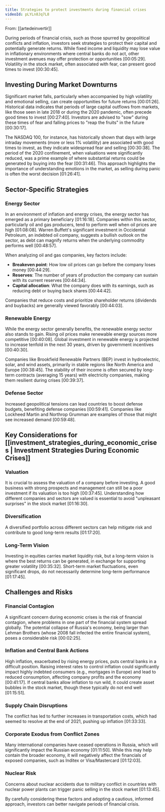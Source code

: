 ```yaml
---
title: Strategies to protect investments during financial crises
videoId: pLYLn8Jq7L8
---
```


From: [[artedeinvertir]] <br/> 

During periods of financial crisis, such as those spurred by geopolitical conflicts and inflation, investors seek strategies to protect their capital and potentially generate returns. While fixed income and liquidity may lose value in inflationary environments where central banks do not act, other investment avenues may offer protection or opportunities <a class="yt-timestamp" data-t="00:05:29">[00:05:29]</a>. Volatility in the stock market, often associated with fear, can present good times to invest <a class="yt-timestamp" data-t="00:30:45">[00:30:45]</a>.

## Investing During Market Downturns

Significant market falls, particularly when accompanied by high volatility and emotional selling, can create opportunities for future returns <a class="yt-timestamp" data-t="00:01:26">[00:01:26]</a>. Historical data indicates that periods of large capital outflows from markets, like those seen in late 2018 or during the 2020 pandemic, often precede good times to invest <a class="yt-timestamp" data-t="00:27:40">[00:27:40]</a>. Investors are advised to "sow" during these times of fear and falling prices to "reap the fruits" in the future <a class="yt-timestamp" data-t="00:30:17">[00:30:17]</a>.

The NASDAQ 100, for instance, has historically shown that days with large intraday movements (more or less 1% volatility) are associated with good times to invest, as they indicate widespread fear and selling <a class="yt-timestamp" data-t="00:30:38">[00:30:38]</a>. The period of the 2020 confinement, when valuations were significantly reduced, was a prime example of where substantial returns could be generated by buying into the fear <a class="yt-timestamp" data-t="00:31:46">[00:31:46]</a>. This approach highlights the importance of understanding emotions in the market, as selling during panic is often the worst decision <a class="yt-timestamp" data-t="01:26:41">[01:26:41]</a>.

## Sector-Specific Strategies

### Energy Sector
In an environment of inflation and energy crises, the energy sector has emerged as a primary beneficiary <a class="yt-timestamp" data-t="01:16:18">[01:16:18]</a>. Companies within this sector, particularly oil and gas producers, tend to perform well when oil prices are high <a class="yt-timestamp" data-t="01:08:08">[01:08:08]</a>. Warren Buffett's significant investment in Occidental Petroleum, an indebted oil company, suggests a bullish outlook on the sector, as debt can magnify returns when the underlying commodity performs well <a class="yt-timestamp" data-t="00:48:57">[00:48:57]</a>.

When analyzing oil and gas companies, key factors include:
*   **Breakeven point**: How low oil prices can go before the company loses money <a class="yt-timestamp" data-t="00:44:29">[00:44:29]</a>.
*   **Reserves**: The number of years of production the company can sustain with its current reserves <a class="yt-timestamp" data-t="00:44:34">[00:44:34]</a>.
*   **Capital allocation**: What the company does with its earnings, such as reducing debt or buying back shares <a class="yt-timestamp" data-t="00:44:42">[00:44:42]</a>.

Companies that reduce costs and prioritize shareholder returns (dividends and buybacks) are generally viewed favorably <a class="yt-timestamp" data-t="00:44:03">[00:44:03]</a>.

### Renewable Energy
While the energy sector generally benefits, the renewable energy sector also stands to gain. Rising oil prices make renewable energy sources more competitive <a class="yt-timestamp" data-t="00:40:08">[00:40:08]</a>. Global investment in renewable energy is projected to increase tenfold in the next 30 years, driven by government incentives <a class="yt-timestamp" data-t="00:40:30">[00:40:30]</a>.

Companies like Brookfield Renewable Partners (BEP) invest in hydroelectric, solar, and wind assets, primarily in stable regions like North America and Europe <a class="yt-timestamp" data-t="00:38:45">[00:38:45]</a>. The stability of their income is often secured by long-term contracts (averaging 15 years) with electricity companies, making them resilient during crises <a class="yt-timestamp" data-t="00:39:37">[00:39:37]</a>.

### Defense Sector
Increased geopolitical tensions can lead countries to boost defense budgets, benefiting defense companies <a class="yt-timestamp" data-t="00:59:41">[00:59:41]</a>. Companies like Lockheed Martin and Northrop Grumman are examples of those that might see increased demand <a class="yt-timestamp" data-t="00:59:48">[00:59:48]</a>.

## Key Considerations for [[investment_strategies_during_economic_crises | Investment Strategies During Economic Crises]]

### Valuation
It is crucial to assess the valuation of a company before investing. A good business with strong prospects and management can still be a poor investment if its valuation is too high <a class="yt-timestamp" data-t="00:37:45">[00:37:45]</a>. Understanding how different companies and sectors are valued is essential to avoid "unpleasant surprises" in the stock market <a class="yt-timestamp" data-t="01:16:30">[01:16:30]</a>.

### Diversification
A diversified portfolio across different sectors can help mitigate risk and contribute to good long-term results <a class="yt-timestamp" data-t="01:17:20">[01:17:20]</a>.

### Long-Term Vision
Investing in equities carries market liquidity risk, but a long-term vision is where the best returns can be generated, in exchange for supporting greater volatility <a class="yt-timestamp" data-t="00:35:32">[00:35:32]</a>. Short-term market fluctuations, even significant drops, do not necessarily determine long-term performance <a class="yt-timestamp" data-t="01:17:45">[01:17:45]</a>.

## Challenges and Risks

### Financial Contagion
A significant concern during economic crises is the risk of financial contagion, where problems in one part of the financial system spread globally. The potential collapse of Russia's economy, being larger than Lehman Brothers (whose 2008 fall infected the entire financial system), poses a considerable risk <a class="yt-timestamp" data-t="00:02:25">[00:02:25]</a>.

### Inflation and Central Bank Actions
High inflation, exacerbated by rising energy prices, puts central banks in a difficult position. Raising interest rates to control inflation could significantly impact highly indebted consumers (e.g., mortgages in Europe) and lead to reduced consumption, affecting company profits and the economy <a class="yt-timestamp" data-t="00:41:17">[00:41:17]</a>. If central banks allow inflation to run wild, it could create asset bubbles in the stock market, though these typically do not end well <a class="yt-timestamp" data-t="01:15:51">[01:15:51]</a>.

### Supply Chain Disruptions
The conflict has led to further increases in transportation costs, which had seemed to resolve at the end of 2021, pushing up inflation <a class="yt-timestamp" data-t="01:33:33">[01:33:33]</a>.

### Corporate Exodus from Conflict Zones
Many international companies have ceased operations in Russia, which will significantly impact the Russian economy <a class="yt-timestamp" data-t="01:11:50">[01:11:50]</a>. While this may help contain the broader economy, it will negatively affect the financials of exposed companies, such as Inditex or Visa/Mastercard <a class="yt-timestamp" data-t="01:12:03">[01:12:03]</a>.

### Nuclear Risk
Concerns about nuclear accidents due to military conflict in countries with nuclear power plants can trigger panic selling in the stock market <a class="yt-timestamp" data-t="01:13:45">[01:13:45]</a>.

By carefully considering these factors and adopting a cautious, informed approach, investors can better navigate periods of financial crisis.